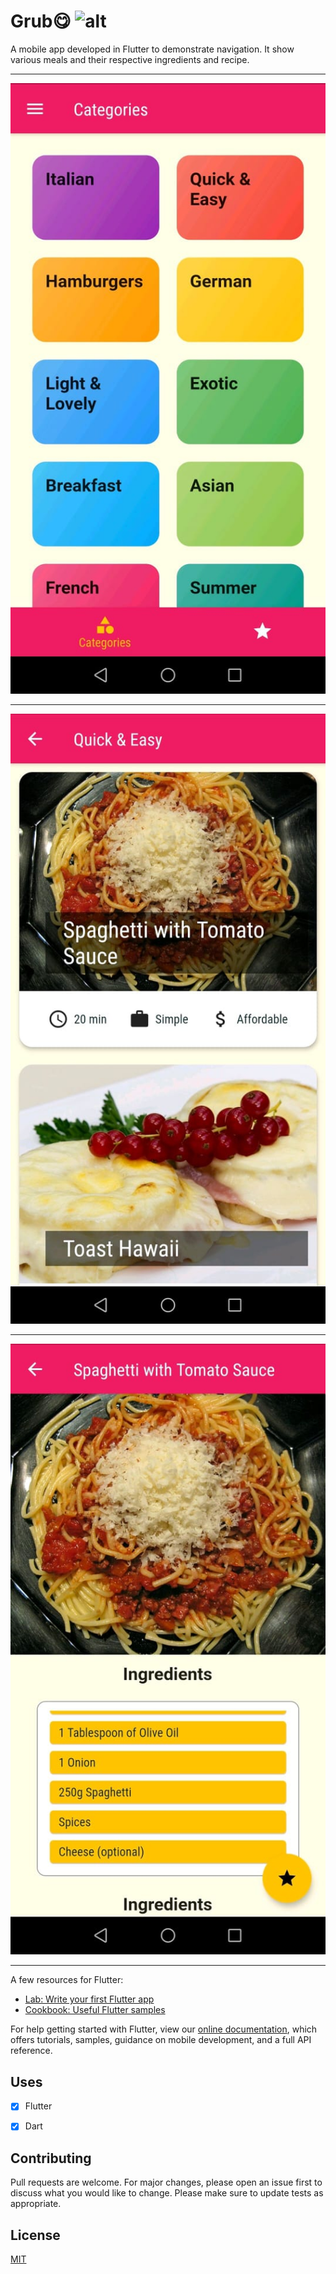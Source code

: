 # Grub😋 ![alt ](https://img.shields.io/badge/Grub-mobile--app-blue)

A mobile app developed in Flutter to demonstrate navigation. It show various meals and their respective ingredients and recipe.

<hr>

![Image of Spese](https://github.com/karokojnr/Grub/blob/master/grub1.jpeg)
<hr>

![Image of Spese](https://github.com/karokojnr/Grub/blob/master/grub2.jpeg)
<hr>

![Image of Spese](https://github.com/karokojnr/Grub/blob/master/grub3.jpeg)
<hr>


A few resources for Flutter:

- [Lab: Write your first Flutter app](https://flutter.dev/docs/get-started/codelab)
- [Cookbook: Useful Flutter samples](https://flutter.dev/docs/cookbook)

For help getting started with Flutter, view our
[online documentation](https://flutter.dev/docs), which offers tutorials,
samples, guidance on mobile development, and a full API reference.

## Uses

- [x] Flutter
- [x] Dart



## Contributing
Pull requests are welcome. For major changes, please open an issue first to discuss what you would like to change.
Please make sure to update tests as appropriate.

## License
[MIT](https://github.com/karokojnr/Grub/blob/master/LICENSE)

